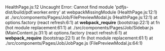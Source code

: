HealthPage.js:12 Uncaught Error: Cannot find module 'pdfjs-dist/build/pdf.worker.entry'
    at webpackMissingModule (HealthPage.js:12:1)
    at ./src/components/Pages/Job/FilePreviewModal.js (HealthPage.js:12:1)
    at options.factory (react refresh:6:1)
    at __webpack_require__ (bootstrap:22:1)
    at fn (hot module replacement:61:1)
    at ./src/components/Pages/Job/Sidebar.js (MainContent.js:31:1)
    at options.factory (react refresh:6:1)
    at __webpack_require__ (bootstrap:22:1)
    at fn (hot module replacement:61:1)
    at ./src/components/Pages/Job/JobPage.js (FilePreviewModal.js:64:1)
